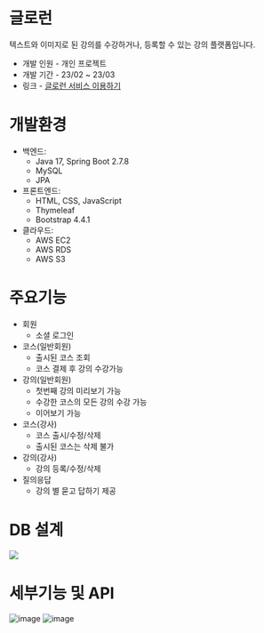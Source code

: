 # 글로런

텍스트와 이미지로 된 강의를 수강하거나, 등록할 수 있는 강의 플랫폼입니다.

* 개발 인원 -  개인 프로젝트
* 개발 기간 - 23/02 ~ 23/03
* 링크 - <a href = "http://13.124.113.195:8080/" target="_blank">글로런 서비스 이용하기</a>

# 개발환경
* 백엔드:
  * Java 17, Spring Boot 2.7.8
  * MySQL
  * JPA
* 프론트엔드:
  * HTML, CSS, JavaScript
  * Thymeleaf
  * Bootstrap 4.4.1
* 클라우드:
  * AWS EC2
  * AWS RDS
  * AWS S3
  
# 주요기능
* 회원
  * 소셜 로그인
* 코스(일반회원)
  * 출시된 코스 조회
  * 코스 결제 후 강의 수강가능
* 강의(일반회원)
  * 첫번째 강의 미리보기 가능
  * 수강한 코스의 모든 강의 수강 가능
  * 이어보기 가능
* 코스(강사)
  * 코스 출시/수정/삭제
  * 출시된 코스는 삭제 불가
* 강의(강사)
  * 강의 등록/수정/삭제
* 질의응답
  * 강의 별 묻고 답하기 제공
  
# DB 설계
<img src = "https://user-images.githubusercontent.com/71579787/227470551-228c6fc3-c97c-42d3-ba57-e2dc09697468.png"></img>

# 세부기능 및 API
![image](https://user-images.githubusercontent.com/71579787/227471055-69b3b07b-550e-448f-a360-fd23b671b825.png)
![image](https://user-images.githubusercontent.com/71579787/227471154-d100f767-1917-40f0-9a30-f1f72e0996bc.png)




